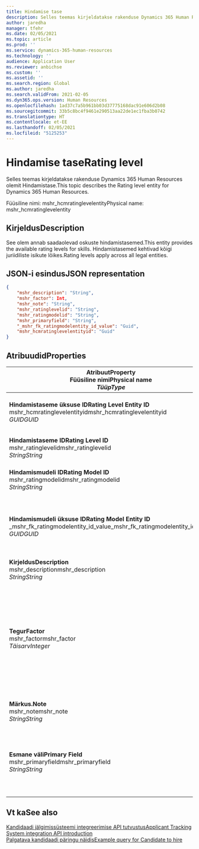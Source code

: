 ```yaml
---
title: Hindamise tase
description: Selles teemas kirjeldatakse rakenduse Dynamics 365 Human Resources olemit Hindamistase.
author: jaredha
manager: tfehr
ms.date: 02/05/2021
ms.topic: article
ms.prod: ''
ms.service: dynamics-365-human-resources
ms.technology: ''
audience: Application User
ms.reviewer: anbichse
ms.custom: ''
ms.assetid: ''
ms.search.region: Global
ms.author: jaredha
ms.search.validFrom: 2021-02-05
ms.dyn365.ops.version: Human Resources
ms.openlocfilehash: 1ad37c7a5b961bb03d37775168dac91e606d2b08
ms.sourcegitcommit: 33b5c8bc4f9461e290513aa22de1ec1fba3b0742
ms.translationtype: HT
ms.contentlocale: et-EE
ms.lasthandoff: 02/05/2021
ms.locfileid: "5125253"
---
```

# <a name="rating-level"></a><span data-ttu-id="f06c2-103">Hindamise tase</span><span class="sxs-lookup"><span data-stu-id="f06c2-103">Rating level</span></span>

<span data-ttu-id="f06c2-104">Selles teemas kirjeldatakse rakenduse Dynamics 365 Human Resources olemit Hindamistase.</span><span class="sxs-lookup"><span data-stu-id="f06c2-104">This topic describes the Rating level entity for Dynamics 365 Human Resources.</span></span>

<span data-ttu-id="f06c2-105">Füüsiline nimi: mshr_hcmratinglevelentity</span><span class="sxs-lookup"><span data-stu-id="f06c2-105">Physical name: mshr_hcmratinglevelentity</span></span>

## <a name="description"></a><span data-ttu-id="f06c2-106">Kirjeldus</span><span class="sxs-lookup"><span data-stu-id="f06c2-106">Description</span></span>

<span data-ttu-id="f06c2-107">See olem annab saadaolevad oskuste hindamistasemed.</span><span class="sxs-lookup"><span data-stu-id="f06c2-107">This entity provides the available rating levels for skills.</span></span> <span data-ttu-id="f06c2-108">Hindamistasemed kehtivad kõigi juriidiliste isikute lõikes.</span><span class="sxs-lookup"><span data-stu-id="f06c2-108">Rating levels apply across all legal entities.</span></span>

## <a name="json-representation"></a><span data-ttu-id="f06c2-109">JSON-i esindus</span><span class="sxs-lookup"><span data-stu-id="f06c2-109">JSON representation</span></span>

```json
{
    "mshr_description": "String",
    "mshr_factor": Int,
    "mshr_note": "String",
    "mshr_ratinglevelid": "String",
    "mshr_ratingmodelid": "String",
    "mshr_primaryfield": "String",
    "_mshr_fk_ratingmodelentity_id_value": "Guid",
    "mshr_hcmratinglevelentityid": "Guid"
}
```

## <a name="properties"></a><span data-ttu-id="f06c2-110">Atribuudid</span><span class="sxs-lookup"><span data-stu-id="f06c2-110">Properties</span></span>

| <span data-ttu-id="f06c2-111">Atribuut</span><span class="sxs-lookup"><span data-stu-id="f06c2-111">Property</span></span><br><span data-ttu-id="f06c2-112">**Füüsiline nimi**</span><span class="sxs-lookup"><span data-stu-id="f06c2-112">**Physical name**</span></span><br><span data-ttu-id="f06c2-113">**_Tüüp_**</span><span class="sxs-lookup"><span data-stu-id="f06c2-113">**_Type_**</span></span> | <span data-ttu-id="f06c2-114">Kasuta</span><span class="sxs-lookup"><span data-stu-id="f06c2-114">Use</span></span> | <span data-ttu-id="f06c2-115">Kirjeldus</span><span class="sxs-lookup"><span data-stu-id="f06c2-115">Description</span></span> |
| --- | --- | --- |
| <span data-ttu-id="f06c2-116">**Hindamistaseme üksuse ID**</span><span class="sxs-lookup"><span data-stu-id="f06c2-116">**Rating Level Entity ID**</span></span><br><span data-ttu-id="f06c2-117">mshr_hcmratinglevelentityid</span><span class="sxs-lookup"><span data-stu-id="f06c2-117">mshr_hcmratinglevelentityid</span></span><br><span data-ttu-id="f06c2-118">*GUID*</span><span class="sxs-lookup"><span data-stu-id="f06c2-118">*GUID*</span></span> | <span data-ttu-id="f06c2-119">Kirjutuskaitstud</span><span class="sxs-lookup"><span data-stu-id="f06c2-119">Read-only</span></span><br><span data-ttu-id="f06c2-120">Nõutav</span><span class="sxs-lookup"><span data-stu-id="f06c2-120">Required</span></span><br><span data-ttu-id="f06c2-121">Süsteemi loodud</span><span class="sxs-lookup"><span data-stu-id="f06c2-121">System-generated</span></span> | <span data-ttu-id="f06c2-122">Tase,e süsteemi loodud kordumatu identifikaator.</span><span class="sxs-lookup"><span data-stu-id="f06c2-122">The system-generated unique identifier for the level.</span></span> |
| <span data-ttu-id="f06c2-123">**Hindamistaseme ID**</span><span class="sxs-lookup"><span data-stu-id="f06c2-123">**Rating Level ID**</span></span><br><span data-ttu-id="f06c2-124">mshr_ratinglevelid</span><span class="sxs-lookup"><span data-stu-id="f06c2-124">mshr_ratinglevelid</span></span><br><span data-ttu-id="f06c2-125">*String*</span><span class="sxs-lookup"><span data-stu-id="f06c2-125">*String*</span></span> | <span data-ttu-id="f06c2-126">Loe/kirjuta</span><span class="sxs-lookup"><span data-stu-id="f06c2-126">Read/write</span></span><br><span data-ttu-id="f06c2-127">Nõutav</span><span class="sxs-lookup"><span data-stu-id="f06c2-127">Required</span></span> | <span data-ttu-id="f06c2-128">Tase,e kordumatu kasutaja loetav identifikaator.</span><span class="sxs-lookup"><span data-stu-id="f06c2-128">User-readable unique identifier for the level.</span></span> |
| <span data-ttu-id="f06c2-129">**Hindamismudeli ID**</span><span class="sxs-lookup"><span data-stu-id="f06c2-129">**Rating Model ID**</span></span><br><span data-ttu-id="f06c2-130">mshr_ratingmodelid</span><span class="sxs-lookup"><span data-stu-id="f06c2-130">mshr_ratingmodelid</span></span><br><span data-ttu-id="f06c2-131">*String*</span><span class="sxs-lookup"><span data-stu-id="f06c2-131">*String*</span></span> | <span data-ttu-id="f06c2-132">Loe/kirjuta</span><span class="sxs-lookup"><span data-stu-id="f06c2-132">Read/write</span></span><br><span data-ttu-id="f06c2-133">Nõutav</span><span class="sxs-lookup"><span data-stu-id="f06c2-133">Required</span></span> | <span data-ttu-id="f06c2-134">Hindamismudel, millesse hindamistase kuulub.</span><span class="sxs-lookup"><span data-stu-id="f06c2-134">The rating model to which the rating level belongs.</span></span> |
| <span data-ttu-id="f06c2-135">**Hindamismudeli üksuse ID**</span><span class="sxs-lookup"><span data-stu-id="f06c2-135">**Rating Model Entity ID**</span></span><br><span data-ttu-id="f06c2-136">_mshr_fk_ratingmodelentity_id_value</span><span class="sxs-lookup"><span data-stu-id="f06c2-136">_mshr_fk_ratingmodelentity_id_value</span></span><br><span data-ttu-id="f06c2-137">*GUID*</span><span class="sxs-lookup"><span data-stu-id="f06c2-137">*GUID*</span></span> | <span data-ttu-id="f06c2-138">Kirjutuskaitstud</span><span class="sxs-lookup"><span data-stu-id="f06c2-138">Read-only</span></span><br><span data-ttu-id="f06c2-139">Nõutav</span><span class="sxs-lookup"><span data-stu-id="f06c2-139">Required</span></span><br><span data-ttu-id="f06c2-140">Võõrvõti: mshr_hcmratingmodelentityid olemist mshr_hcmratingmodelentity</span><span class="sxs-lookup"><span data-stu-id="f06c2-140">Foreign key: mshr_hcmratingmodelentityid of mshr_hcmratingmodelentity</span></span> | <span data-ttu-id="f06c2-141">Süsteemi loodud identifikaator hindamismudelile, kuhu hindamistase kuulub.</span><span class="sxs-lookup"><span data-stu-id="f06c2-141">The system-generated identifier for the rating model to which the rating level belongs.</span></span> |
| <span data-ttu-id="f06c2-142">**Kirjeldus**</span><span class="sxs-lookup"><span data-stu-id="f06c2-142">**Description**</span></span><br><span data-ttu-id="f06c2-143">mshr_description</span><span class="sxs-lookup"><span data-stu-id="f06c2-143">mshr_description</span></span><br><span data-ttu-id="f06c2-144">*String*</span><span class="sxs-lookup"><span data-stu-id="f06c2-144">*String*</span></span> | <span data-ttu-id="f06c2-145">Loe/kirjuta</span><span class="sxs-lookup"><span data-stu-id="f06c2-145">Read/write</span></span><br><span data-ttu-id="f06c2-146">Nõutav</span><span class="sxs-lookup"><span data-stu-id="f06c2-146">Required</span></span> | <span data-ttu-id="f06c2-147">Hindamistaseme kirjeldus.</span><span class="sxs-lookup"><span data-stu-id="f06c2-147">The description of the rating level.</span></span> |
| <span data-ttu-id="f06c2-148">**Tegur**</span><span class="sxs-lookup"><span data-stu-id="f06c2-148">**Factor**</span></span><br><span data-ttu-id="f06c2-149">mshr_factor</span><span class="sxs-lookup"><span data-stu-id="f06c2-149">mshr_factor</span></span><br><span data-ttu-id="f06c2-150">*Täisarv*</span><span class="sxs-lookup"><span data-stu-id="f06c2-150">*Integer*</span></span> | <span data-ttu-id="f06c2-151">Loe/kirjuta</span><span class="sxs-lookup"><span data-stu-id="f06c2-151">Read/write</span></span><br><span data-ttu-id="f06c2-152">Nõutav</span><span class="sxs-lookup"><span data-stu-id="f06c2-152">Required</span></span> | <span data-ttu-id="f06c2-153">Hindamistaseme tegur.</span><span class="sxs-lookup"><span data-stu-id="f06c2-153">The factor for the rating level.</span></span> <span data-ttu-id="f06c2-154">Kui võrdlete erinevate hindamistasemete arvuga üksusi, kasutatakse seda tegurit tulemuste normaliseerimiseks.</span><span class="sxs-lookup"><span data-stu-id="f06c2-154">When you compare items with a different number of rating levels, the factor is used to normalize the scores.</span></span> <span data-ttu-id="f06c2-155">Väärtus peab olema täisarv vahemikus 0–9.</span><span class="sxs-lookup"><span data-stu-id="f06c2-155">The value must be an integer between 0 and 9.</span></span> |
| <span data-ttu-id="f06c2-156">**Märkus.**</span><span class="sxs-lookup"><span data-stu-id="f06c2-156">**Note**</span></span><br><span data-ttu-id="f06c2-157">mshr_note</span><span class="sxs-lookup"><span data-stu-id="f06c2-157">mshr_note</span></span><br><span data-ttu-id="f06c2-158">*String*</span><span class="sxs-lookup"><span data-stu-id="f06c2-158">*String*</span></span> | <span data-ttu-id="f06c2-159">Loe/kirjuta</span><span class="sxs-lookup"><span data-stu-id="f06c2-159">Read/write</span></span><br><span data-ttu-id="f06c2-160">Valikuline</span><span class="sxs-lookup"><span data-stu-id="f06c2-160">Optional</span></span> | <span data-ttu-id="f06c2-161">Reitingutasemega seostatud märkused.</span><span class="sxs-lookup"><span data-stu-id="f06c2-161">Any notes associated with the rating level.</span></span> |
| <span data-ttu-id="f06c2-162">**Esmane väli**</span><span class="sxs-lookup"><span data-stu-id="f06c2-162">**Primary Field**</span></span><br><span data-ttu-id="f06c2-163">mshr_primaryfield</span><span class="sxs-lookup"><span data-stu-id="f06c2-163">mshr_primaryfield</span></span><br><span data-ttu-id="f06c2-164">*String*</span><span class="sxs-lookup"><span data-stu-id="f06c2-164">*String*</span></span> | <span data-ttu-id="f06c2-165">Kirjutuskaitstud</span><span class="sxs-lookup"><span data-stu-id="f06c2-165">Read-only</span></span><br><span data-ttu-id="f06c2-166">Nõutav</span><span class="sxs-lookup"><span data-stu-id="f06c2-166">Required</span></span> | <span data-ttu-id="f06c2-167">Väli, mida kasutatakse üksusekirje esmase ID-na.</span><span class="sxs-lookup"><span data-stu-id="f06c2-167">Field to be used as an identifier of the entity record.</span></span> <span data-ttu-id="f06c2-168">Hindamistaseme ID ja hindamismudeli ID kombinatsioon.</span><span class="sxs-lookup"><span data-stu-id="f06c2-168">Combination of rating level ID and rating model ID.</span></span> |

## <a name="see-also"></a><span data-ttu-id="f06c2-169">Vt ka</span><span class="sxs-lookup"><span data-stu-id="f06c2-169">See also</span></span>

[<span data-ttu-id="f06c2-170">Kandidaadi jälgimissüsteemi integreerimise API tutvustus</span><span class="sxs-lookup"><span data-stu-id="f06c2-170">Applicant Tracking System integration API introduction</span></span>](hr-admin-integration-ats-api-introduction.md)<br>
[<span data-ttu-id="f06c2-171">Palgatava kandidaadi päringu näidis</span><span class="sxs-lookup"><span data-stu-id="f06c2-171">Example query for Candidate to hire</span></span>](hr-admin-integration-ats-api-candidate-to-hire-example-query.md)

